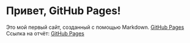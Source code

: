# Привет, GitHub Pages! 
Это мой первый сайт, созданный с помощью Markdown.
[GitHub Pages](https://MegamaksproAssasin777.github.io/my-website)
Ссылка на отчёт:
[GitHub Pages](https://MegamaksproAssasin777.github.io/my-website/report.md)

